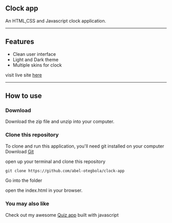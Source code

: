 

## Clock app

 An HTML,CSS and Javascript clock application.
<hr>

## Features
- Clean user interface<br>
- Light and Dark theme<br>
- Multiple skins for clock<be>

visit live site [here](https://abel-otegbola.github.io/clock-app)

<hr>

## How to use

### Download
Download the zip file and unzip into your computer.

### Clone this repository
To clone and run this application, you'll need git installed on your computer
Download [Git](https://git-scm.com)

open up your terminal and clone this repository
```md
git clone https://github.com/abel-otegbola/clock-app
```
Go into the folder

open the index.html in your browser.


### You may also like
Check out my awesome [Quiz app](https://github.com/abel-otegbola/quiz-app) built with javascript
